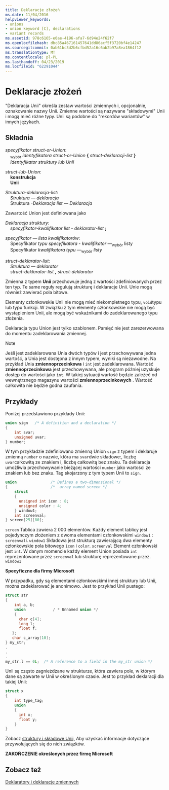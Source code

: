 ```yaml
---
title: Deklaracje złożeń
ms.date: 11/04/2016
helpviewer_keywords:
- unions
- union keyword [C], declarations
- variant records
ms.assetid: 978c6165-e0ae-4196-afa7-6d94e24f62f7
ms.openlocfilehash: dbc85a467161457641dd86acf5f3720bf4e14247
ms.sourcegitcommit: 0ab61bc3d2b6cfbd52a16c6ab2b97a8ea1864f12
ms.translationtype: MT
ms.contentlocale: pl-PL
ms.lasthandoff: 04/23/2019
ms.locfileid: "62291044"
---
```

# <a name="union-declarations"></a>Deklaracje złożeń

"Deklaracja Unii" określa zestaw wartości zmiennych i, opcjonalnie, oznakowanie nazwy Unii. Zmienne wartości są nazywane "składowymi" Unii i mogą mieć różne typy. Unii są podobne do "rekordów wariantów" w innych językach.

## <a name="syntax"></a>Składnia

*specyfikator struct-or-Union*:<br/>
&nbsp;&nbsp;&nbsp;&nbsp;<sub>wybór</sub> *identyfikatora* *struct-or-Union* **{** *struct-deklaracji-list* **}**<br/>
&nbsp;&nbsp;&nbsp;&nbsp;*Identyfikator* *struktury lub Unii*

*struct-lub-Union*:<br/>
&nbsp;&nbsp;&nbsp;&nbsp;**konstrukcja**<br/>
&nbsp;&nbsp;&nbsp;&nbsp;**Unii**

*Struktura-deklaracja-list*:<br/>
&nbsp;&nbsp;&nbsp;&nbsp;*Struktura — deklaracja*<br/>
&nbsp;&nbsp;&nbsp;&nbsp;Struktura *-Deklaracja list* — *Deklaracja*

Zawartość Union jest definiowana jako

*Deklaracja struktury*:<br/>
&nbsp;&nbsp;&nbsp;&nbsp;*specyfikator-kwalifikator list* - *deklarator-list*  **;**

*specyfikator — lista kwalifikatorów*:<br/>
&nbsp;&nbsp;&nbsp;&nbsp;Specyfikator *typu specyfikatora* - *kwalifikator —*<sub>wybór</sub> listy <br/>
&nbsp;&nbsp;&nbsp;&nbsp;Specyfikator *kwalifikatora typu* —<sub>wybór</sub> *listy*

*struct-deklarator-list*:<br/>
&nbsp;&nbsp;&nbsp;&nbsp;*Struktura — deklarator*<br/>
&nbsp;&nbsp;&nbsp;&nbsp;*struct-deklarator-list*  **,**  *struct-deklarator*

Zmienna z typem **Unii** przechowuje jedną z wartości zdefiniowanych przez ten typ. Te same reguły regulują strukturę i deklaracje Unii. Unie mogą również zawierać pola bitowe.

Elementy członkowskie Unii nie mogą mieć niekompletnego typu, `void`typu lub typu funkcji. W związku z tym elementy członkowskie nie mogą być wystąpieniem Unii, ale mogą być wskaźnikami do zadeklarowanego typu złożenia.

Deklaracja typu Union jest tylko szablonem. Pamięć nie jest zarezerwowana do momentu zadeklarowania zmiennej.

> [!NOTE]
> Jeśli jest zadeklarowana Unia dwóch typów i jest przechowywana jedna wartość, a Unia jest dostępna z innym typem, wyniki są niezawodne. Na przykład Unia **zmiennoprzecinkowa** i `int` jest zadeklarowana. Wartość **zmiennoprzecinkowa** jest przechowywana, ale program później uzyskuje dostęp do wartości jako `int`. W takiej sytuacji wartość będzie zależeć od wewnętrznego magazynu wartości **zmiennoprzecinkowych** . Wartość całkowita nie będzie godna zaufania.

## <a name="examples"></a>Przykłady

Poniżej przedstawiono przykłady Unii:

```C
union sign   /* A definition and a declaration */
{
    int svar;
    unsigned uvar;
} number;
```

W tym przykładzie zdefiniowano zmienną Union `sign` z typem i deklaruje zmienną `number` o nazwie, która ma `svar`dwie składowe:, liczbę `uvar`całkowitą ze znakiem i, liczbę całkowitą bez znaku. Ta deklaracja umożliwia przechowywanie bieżącej wartości `number` jako wartości ze znakiem lub bez znaku. Tag skojarzony z tym typem Unii to `sign`.

```C
union               /* Defines a two-dimensional */
{                   /*  array named screen */
    struct
    {
      unsigned int icon : 8;
      unsigned color : 4;
    } window1;
    int screenval;
} screen[25][80];
```

`screen` Tablica zawiera 2 000 elementów. Każdy element tablicy jest pojedynczym złożeniem z dwoma elementami członkowskimi `window1` : `screenval`i. `window1` Składowa jest strukturą zawierającą dwa elementy członkowskie pola bitowego `icon` i `color`. `screenval` Element członkowski jest `int`. W danym momencie każdy element Union posiada `int` reprezentowane przez `screenval` lub strukturę reprezentowane przez. `window1`

**Specyficzne dla firmy Microsoft**

W przypadku, gdy są elementami członkowskimi innej struktury lub Unii, można zadeklarować je anonimowo. Jest to przykład Unii pustego:

```C
struct str
{
    int a, b;
    union            / * Unnamed union */
    {
      char c[4];
      long l;
      float f;
   };
   char c_array[10];
} my_str;
.
.
.
my_str.l == 0L;  /* A reference to a field in the my_str union */
```

Unii są często zagnieżdżane w strukturze, która zawiera pole, w którym dane są zawarte w Unii w określonym czasie. Jest to przykład deklaracji dla takiej Unii:

```C
struct x
{
    int type_tag;
    union
    {
      int x;
      float y;
    }
}
```

Zobacz [struktury i składowe Unii,](../c-language/structure-and-union-members.md) Aby uzyskać informacje dotyczące przywołujących się do nich związków.

**ZAKOŃCZENIE określonych przez firmę Microsoft**

## <a name="see-also"></a>Zobacz też

[Deklaratory i deklaracje zmiennych](../c-language/declarators-and-variable-declarations.md)
